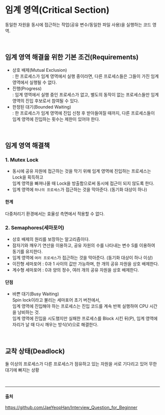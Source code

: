 # 임계 영역(Critical Section)
동일한 자원을 동시에 접근하는 작업(공유 변수/동일한 파일 사용)을 실행하는 코드 영역.

</br>

## 임계 영역 해결을 위한 기본 조건(Requirements)
- 상호 배제(Mutual Exclusion)  
  : 한 프로세스가 임계 영역에서 실행 중이라면, 다른 프로세스들은 그들이 가진 임계 영역에서 실행될 수 없다.
- 진행(Progress)  
  : 임계 영역에서 실행 중인 프로세스가 없고, 별도의 동작이 없는 프로세스들만 임계 영역의 진입 후보로서 참여될 수 있다.
- 한정된 대기(Bounded Waiting)  
  : 한 프로세스가 임계 영역에 진입 신청 후 받아들여질 때까지, 다른 프로세스들이 임계 영역에 진입하는 횟수는 제한이 있어야 한다.
  
</br>

## 임계 영역 해결책
### 1. Mutex Lock
  - 동시에 공유 자원에 접근하는 것을 막기 위해 임계 영역에 진입하는 프로세스는 Lock을 획득하고  
    임계 영역을 빠져나올 때 Lock을 방출함으로써 동시에 접근이 되지 않도록 한다.  
  - 임계 영역에 `하나의 프로세스`가 접근하는 것을 막아준다. (동기화 대상이 하나)
  #### 한계
  다중처리기 환경에서는 효율성 측면에서 적용할 수 없다.
### 2. Semaphores(세마포어)
  - 상호 배제의 원리를 보장하는 알고리즘이다.
  - 잠자기와 깨우기 연산을 이용하고, 공유 자원의 수를 나타내는 변수 S를 이용하여 동기를 유지한다.
  - 임계 영역에 `여러 프로세스`가 접근하는 것을 막아준다. (동기화 대상이 하나 이상)
  - 이진형 세마포어 : 0과 1 사이의 값만 가능하며, 한 개의 공유 자원을 상호 배제한다.
  - 계수형 세마포어 : 0과 양의 정수, 여러 개의 공유 자원을 상호 배제한다.
  #### 단점
  - 바쁜 대기(Busy Waiting)  
    Spin lock이라고 불리는 세마포어 초기 버전에서,  
    임계 영역에 진입해야 하는 프로세스는 진입 코드를 계속 반복 실행하여 CPU 시간을 낭비하는 것.  
    임계 영역에 진입을 시도했지만 실패한 프로세스를 Block 시킨 뒤(P), 임계 영역에 자리가 날 때 다시 깨우는 방식(V)으로 해결한다.
    
</br>

## 교착 상태(Deadlock)
둘 이상의 프로세스가 다른 프로세스가 점유하고 있는 자원을 서로 기다리고 있어 무한 대기에 빠지는 상황

</br>

---- 

#### 출처  
https://github.com/JaeYeopHan/Interview_Question_for_Beginner

